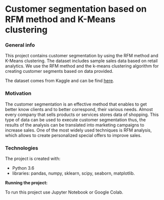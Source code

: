# Customer segmentation based on RFM method and K-Means clustering

### General info
This project contains customer segmentation by using the RFM method and K-Means clustering. The dataset includes sample sales data based on retail analytics. We use the RFM method and the k-means clustering algorithm for creating customer segments based on data provided.

The dataset comes from Kaggle and can be find [here](https://www.kaggle.com/kyanyoga/sample-sales-data).

### Motivation
The customer segmentation is an effective method that enables to get better know clients and to better correspond, their various needs. 
Almost every company that sells products or services stores data of shopping. This type of data can be used to execute customer segmentation thus, the results of the analysis can be translated into marketing campaigns to increase sales. One of the most widely used techniques is RFM analysis, which allows to create personalized special offers to improve sales. 

### Technologies

The project is created with:

- Python 3.6
- libraries: pandas, numpy, sklearn, scipy, seaborn, matplotlib.

**Running the project:**

To run this project use Jupyter Notebook or Google Colab.
